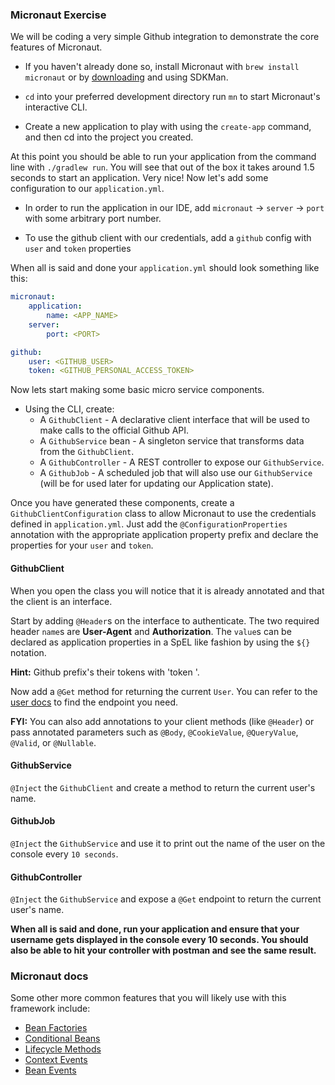 ### Micronaut Exercise

We will be coding a very simple Github integration to demonstrate the core features of Micronaut.

* If you haven't already done so, install Micronaut with `brew install micronaut` or by [downloading](http://Micronaut.io/download.html) and using SDKMan.

* `cd` into your preferred development directory run `mn` to start Micronaut's interactive CLI.

* Create a new application to play with using the `create-app` command, and then cd into the project you created.

At this point you should be able to run your application from the command line with `./gradlew run`. You will see that out of the box it takes around 1.5 seconds to start an application. Very nice! Now let's add some configuration to our `application.yml`.

* In order to run the application in our IDE, add `micronaut` -> `server` -> `port` with some arbitrary port number.

* To use the github client with our credentials, add a `github` config with `user` and `token` properties

When all is said and done your `application.yml` should look something like this:

```yaml
micronaut:
    application:
        name: <APP_NAME>
    server:
        port: <PORT>

github:
    user: <GITHUB_USER>
    token: <GITHUB_PERSONAL_ACCESS_TOKEN>
```

Now lets start making some basic micro service components.

* Using the CLI, create: 
    * A `GithubClient` - A declarative client interface that will be used to make calls to the official Github API.
    * A `GithubService` bean - A singleton service that transforms data from the `GithubClient`.
    * A `GithubController` - A REST controller to expose our `GithubService`.
    * A `GithubJob` - A scheduled job that will also use our `GithubService` (will be for used later for updating our Application state).

Once you have generated these components, create a `GithubClientConfiguration` class to allow Micronaut to use the credentials defined in `application.yml`. 
Just add the `@ConfigurationProperties` annotation with the appropriate application property prefix and declare the properties for your `user` and `token`.

#### GithubClient

When you open the class you will notice that it is already annotated and that the client is an interface.

Start by adding `@Header`s on the interface to authenticate. The two required header `name`s are **User-Agent** and **Authorization**. 
The `value`s can be declared as application properties in a SpEL like fashion by using the `${}` notation.

__Hint:__ Github prefix's their tokens with 'token '.

Now add a `@Get` method for returning the current `User`. You can refer to the [user docs](https://developer.github.com/v3/users/) to find the endpoint you need.

__FYI:__ You can also add annotations to your client methods (like `@Header`) or pass annotated parameters such as `@Body`, `@CookieValue`, `@QueryValue`, `@Valid`, or `@Nullable`.

#### GithubService

`@Inject` the `GithubClient` and create a method to return the current user's name.

#### GithubJob

`@Inject` the `GithubService` and use it to print out the name of the user on the console every `10 seconds`.

#### GithubController

`@Inject` the `GithubService` and expose a `@Get` endpoint to return the current user's name.

__When all is said and done, run your application and ensure that your username gets displayed in the console every 10 seconds. You should also be able to hit your controller with postman and see the same result.__

### Micronaut docs

Some other more common features that you will likely use with this framework include:

* [Bean Factories](https://docs.micronaut.io/latest/guide/index.html#factories)
* [Conditional Beans](https://docs.micronaut.io/latest/guide/index.html#conditionalBeans)
* [Lifecycle Methods](https://docs.micronaut.io/latest/guide/index.html#lifecycle)
* [Context Events](https://docs.micronaut.io/latest/guide/index.html#contextEvents)
* [Bean Events](https://docs.micronaut.io/latest/guide/index.html#events)
